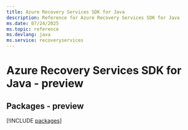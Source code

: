 ```yaml
---
title: Azure Recovery Services SDK for Java
description: Reference for Azure Recovery Services SDK for Java
ms.date: 07/24/2025
ms.topic: reference
ms.devlang: java
ms.service: recoveryservices
---
```

# Azure Recovery Services SDK for Java - preview
## Packages - preview
[!INCLUDE [packages](recovery-services-index.md)]